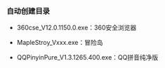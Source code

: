 ### 自动创建目录

* 360cse_V12.0.1150.0.exe：360安全浏览器

* MapleStroy_Vxxx.exe：冒险岛

* QQPinyinPure_V1.3.1265.400.exe：QQ拼音纯净版
